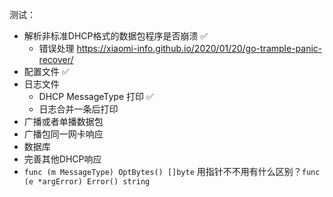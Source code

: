 测试：
- 解析非标准DHCP格式的数据包程序是否崩溃 ✅
    - 错误处理 https://xiaomi-info.github.io/2020/01/20/go-trample-panic-recover/
- 配置文件 ✅
- 日志文件
    - DHCP MessageType 打印 ✅
    - 日志合并一条后打印
- 广播或者单播数据包
- 广播包同一网卡响应
- 数据库
- 完善其他DHCP响应
- `func (m MessageType) OptBytes() []byte` 用指针不不用有什么区别？`func (e *argError) Error() string`
